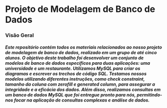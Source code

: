 # Projeto de Modelagem de Banco de Dados
### Visão Geral
##### Este repositório contém todos os materiais relacionados ao nosso projeto de modelagem de banco de dados, realizado em um grupo de até cinco alunos. O objetivo deste trabalho foi desenvolver um conjunto de modelos de banco de dados específicos para duas aplicações: uma universidade e um restaurante. Utilizamos MySQL para criar os diagramas e escrever os trechos de código SQL. Testamos nossos modelos utilizando diferentes instruções, como check constraint, tamanho da coluna com zerofill e generated column, para assegurar a integridade e a eficácia dos dados. Além disso, realizamos consultas em um banco de dados MySQL que foi entregue pronto para nós, permitindo-nos focar na aplicação de consultas complexas e análise de dados.
